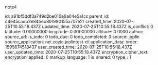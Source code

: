 note4

id: a91bf5ddf3a749d2be010e9a04e5a1cc
parent_id: c4e45cadb2e84beb801980155a707e21
created_time: 2020-07-25T10:55:18.437Z
updated_time: 2020-07-25T10:55:18.437Z
is_conflict: 0
latitude: 0.00000000
longitude: 0.00000000
altitude: 0.0000
author: 
source_url: 
is_todo: 0
todo_due: 0
todo_completed: 0
source: joplin
source_application: net.cozic.joplintest-cli
application_data: 
order: 1595674518437
user_created_time: 2020-07-25T10:55:18.437Z
user_updated_time: 2020-07-25T10:55:18.437Z
encryption_cipher_text: 
encryption_applied: 0
markup_language: 1
is_shared: 0
type_: 1